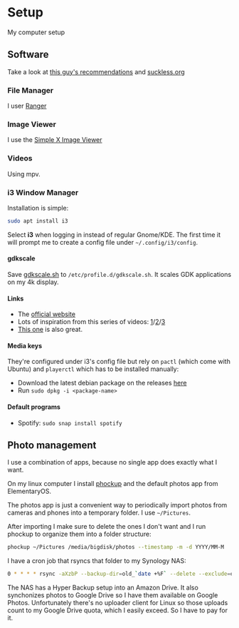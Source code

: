 # Setup
My computer setup

## Software

Take a look at [this guy's recommendations](https://lukesmith.xyz/programs.html) and [suckless.org](https://suckless.org/rocks/)

### File Manager

I user [Ranger](https://github.com/ranger/ranger)

### Image Viewer

I use the [Simple X Image Viewer](https://github.com/muennich/sxiv)

### Videos

Using mpv.

### i3 Window Manager

Installation is simple:

```bash
sudo apt install i3
```

Select **i3** when logging in instead of regular Gnome/KDE. The first time it will prompt me to create a config file under `~/.config/i3/config`.

#### gdkscale

Save [gdkscale.sh](gdkscale.sh) to `/etc/profile.d/gdkscale.sh`. It scales GDK applications on my 4k display.

#### Links

- The [official website](https://i3wm.org/docs/userguide.html)
- Lots of inspiration from this series of videos: [1](https://www.youtube.com/watch?v=j1I63wGcvU4)/[2](https://www.youtube.com/watch?v=8-S0cWnLBKg)/[3](https://www.youtube.com/watch?v=ARKIwOlazKI)
- [This one](https://www.youtube.com/watch?v=GKviflL9XeI) is also great.

#### Media keys

They're configured under i3's config file but rely on `pactl` (which come with Ubuntu) and `playerctl` which has to be installed manually:

- Download the latest debian package on the releases [here](https://github.com/acrisci/playerctl/releases)
- Run `sudo dpkg -i <package-name>`

#### Default programs

- Spotify: `sudo snap install spotify`

## Photo management

I use a combination of apps, because no single app does exactly what I want.

On my linux computer I install [phockup](https://github.com/ivandokov/phockup) and the default photos app from ElementaryOS.

The photos app is just a convenient way to periodically import photos from cameras and phones into a temporary folder. I use `~/Pictures`.

After importing I make sure to delete the ones I don't want and I run phockup to organize them into a folder structure:

```bash
phockup ~/Pictures /media/bigdisk/photos --timestamp -m -d YYYY/MM-M
```
I have a cron job that rsyncs that folder to my Synology NAS:

```bash
0 * * * * rsync -aXzbP --backup-dir=old_`date +%F` --delete --exclude=old_* /media/bigdisk/photos/ /media/synbackup/photos/
```

The NAS has a Hyper Backup setup into an Amazon Drive. It also synchonizes photos to Google Drive so I have them available on Google Photos.
Unfortunately there's no uploader client for Linux so those uploads count to my Google Drive quota, which I easily exceed. So I have to pay for it.
